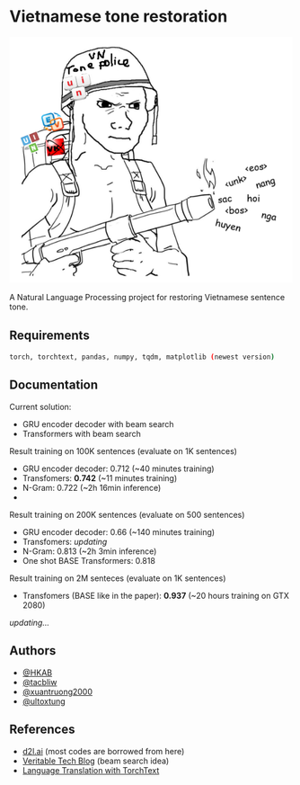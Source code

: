 
# Vietnamese tone restoration

![logo](./assets/icon.png)

A Natural Language Processing project for restoring Vietnamese sentence tone.


## Requirements 

```bash 
torch, torchtext, pandas, numpy, tqdm, matplotlib (newest version)
```
    
## Documentation

  Current solution:
  
  - GRU encoder decoder with beam search
  - Transformers with beam search

Result training on 100K sentences (evaluate on 1K sentences)
  
  - GRU encoder decoder: 0.712 (~40 minutes training)
  - Transfomers: **0.742** (~11 minutes training)
  - N-Gram: 0.722 (~2h 16min inference)
  - 
Result training on 200K sentences (evaluate on 500 sentences)
  
  - GRU encoder decoder: 0.66 (~140 minutes training)
  - Transfomers: *updating* 
  - N-Gram: 0.813 (~2h 3min inference)
  - One shot BASE Transformers: 0.818

Result training on 2M senteces (evaluate on 1K sentences)
  - Transfomers (BASE like in the paper): **0.937** (~20 hours training on GTX 2080)

*updating...*

## Authors

- [@HKAB](https://www.github.com/HKAB)
- [@tacbliw](https://github.com/tacbliw)
- [@xuantruong2000](https://github.com/xuantruong2000)
- [@ultoxtung](https://github.com/ultoxtung)

## References

- [d2l.ai](https://d2l.ai/) (most codes are borrowed from here)
- [Veritable Tech Blog](https://blog.ceshine.net/post/implementing-beam-search-part-1/) (beam search idea)
- [Language Translation with TorchText](https://pytorch.org/tutorials/beginner/torchtext_translation_tutorial.html)
